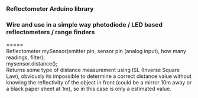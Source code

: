 ### Reflectometer Arduino library
### Wire and use in a simple way photodiode / LED based reflectometers / range finders
=====
<br>
Reflectometer mySensor(emitter pin, sensor pin (analog input), how many readings, filter);
<br>
mysensor.distance(); 
<br>
Returns some type of distance measurement using ISL (Inverse Square Law), obviously its impossible to determine a correct distance value without knowing the reflectivity of the object in front (could be a mirror 10m away or a black paper sheet at 1m), so in this case is only a estimated value.



